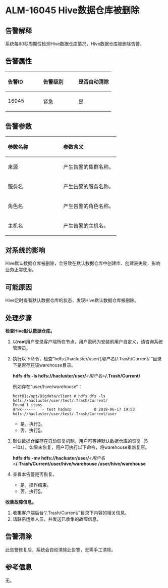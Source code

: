 # ALM-16045 Hive数据仓库被删除<a name="ALM-16045"></a>

## 告警解释<a name="section6164578"></a>

系统每60秒周期性检测Hive数据仓库情况，Hive数据仓库被删除告警。

## 告警属性<a name="section55481207"></a>

<a name="table53284255"></a>
<table><thead align="left"><tr id="row47341147"><th class="cellrowborder" valign="top" width="33.33333333333333%" id="mcps1.1.4.1.1"><p id="p9427704"><a name="p9427704"></a><a name="p9427704"></a>告警ID</p>
</th>
<th class="cellrowborder" valign="top" width="33.33333333333333%" id="mcps1.1.4.1.2"><p id="p25446578"><a name="p25446578"></a><a name="p25446578"></a>告警级别</p>
</th>
<th class="cellrowborder" valign="top" width="33.33333333333333%" id="mcps1.1.4.1.3"><p id="p47906928"><a name="p47906928"></a><a name="p47906928"></a>是否自动清除</p>
</th>
</tr>
</thead>
<tbody><tr id="row55255963"><td class="cellrowborder" valign="top" width="33.33333333333333%" headers="mcps1.1.4.1.1 "><p id="p46547994"><a name="p46547994"></a><a name="p46547994"></a>16045</p>
</td>
<td class="cellrowborder" valign="top" width="33.33333333333333%" headers="mcps1.1.4.1.2 "><p id="p12291158"><a name="p12291158"></a><a name="p12291158"></a>紧急</p>
</td>
<td class="cellrowborder" valign="top" width="33.33333333333333%" headers="mcps1.1.4.1.3 "><p id="p56059702"><a name="p56059702"></a><a name="p56059702"></a>是</p>
</td>
</tr>
</tbody>
</table>

## 告警参数<a name="section29568819"></a>

<a name="table44541986"></a>
<table><thead align="left"><tr id="row29181518"><th class="cellrowborder" valign="top" width="50%" id="mcps1.1.3.1.1"><p id="p14892770"><a name="p14892770"></a><a name="p14892770"></a>参数名称</p>
</th>
<th class="cellrowborder" valign="top" width="50%" id="mcps1.1.3.1.2"><p id="p65463685"><a name="p65463685"></a><a name="p65463685"></a>参数含义</p>
</th>
</tr>
</thead>
<tbody><tr id="row10942151132215"><td class="cellrowborder" valign="top" width="50%" headers="mcps1.1.3.1.1 "><p id="p156438591896"><a name="p156438591896"></a><a name="p156438591896"></a>来源</p>
</td>
<td class="cellrowborder" valign="top" width="50%" headers="mcps1.1.3.1.2 "><p id="p187931338134115"><a name="p187931338134115"></a><a name="p187931338134115"></a>产生告警的集群名称。</p>
</td>
</tr>
<tr id="row958306"><td class="cellrowborder" valign="top" width="50%" headers="mcps1.1.3.1.1 "><p id="p65062640"><a name="p65062640"></a><a name="p65062640"></a>服务名</p>
</td>
<td class="cellrowborder" valign="top" width="50%" headers="mcps1.1.3.1.2 "><p id="p46323684"><a name="p46323684"></a><a name="p46323684"></a>产生告警的服务名称。</p>
</td>
</tr>
<tr id="row14259978"><td class="cellrowborder" valign="top" width="50%" headers="mcps1.1.3.1.1 "><p id="p35626567"><a name="p35626567"></a><a name="p35626567"></a>角色名</p>
</td>
<td class="cellrowborder" valign="top" width="50%" headers="mcps1.1.3.1.2 "><p id="p9959664"><a name="p9959664"></a><a name="p9959664"></a>产生告警的角色名称。</p>
</td>
</tr>
<tr id="row22528119"><td class="cellrowborder" valign="top" width="50%" headers="mcps1.1.3.1.1 "><p id="p51620924"><a name="p51620924"></a><a name="p51620924"></a>主机名</p>
</td>
<td class="cellrowborder" valign="top" width="50%" headers="mcps1.1.3.1.2 "><p id="p33276087"><a name="p33276087"></a><a name="p33276087"></a>产生告警的主机名。</p>
</td>
</tr>
</tbody>
</table>

## 对系统的影响<a name="section64792783"></a>

Hive默认数据仓库被删除，会导致在默认数据仓库中创建库、创建表失败，影响业务正常使用。

## 可能原因<a name="section46264140"></a>

Hive定时查看默认数据仓库的状态，发现Hive默认数据仓库被删除。

## 处理步骤<a name="section91416156914"></a>

**检查Hive默认数据仓库。**

1.  以**root**用户登录客户端所在节点，用户密码为安装前用户自定义，请咨询系统管理员。

1.  执行以下命令，检查“hdfs://hacluster/user/_\{用户名\}_/.Trash/Current/ ”目录下是否存在该warehouse目录。

    **hdfs dfs -ls hdfs://hacluster/user/**_<用户名\>_**/.Trash/Current/**

    例如存在“user/hive/warehouse“：

    ```
    host01:/opt/Bigdata/client # hdfs dfs -ls hdfs://hacluster/user/test/.Trash/Current/
    Found 1 items
    drwx------   - test hadoop          0 2019-06-17 19:53 hdfs://hacluster/user/test/.Trash/Current/user
    ```

    -   是，执行[3](#li1470212916466)。
    -   否，执行[5](#li185241657121312)。


1.  <a name="li1470212916466"></a>默认数据仓库存在自动恢复机制，用户可等待默认数据仓库的恢复（5 \~10s）。如果未恢复，用户可执行以下命令，将warehouse重新复原。

    **hdfs dfs -mv hdfs://hacluster/user/**_<用户名\>_**/.Trash/Current/user/hive/warehouse /user/hive/warehouse**

2.  查看本告警是否恢复。
    -   是，操作结束。
    -   否，执行[5](#li185241657121312)。


**收集故障信息。**

1.  <a name="li185241657121312"></a>收集客户端后台“/.Trash/Current/”目录下内容的相关信息。
2.  请联系运维人员，并发送已收集的故障信息。

## 告警清除<a name="section169311343318"></a>

此告警修复后，系统会自动清除此告警，无需手工清除。

## 参考信息<a name="section56407894"></a>

无。

